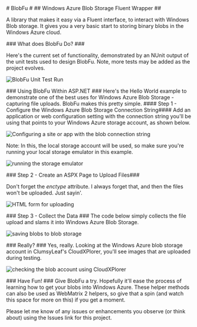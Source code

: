 ﻿<a name="blobfu" />
# BlobFu #

<a name="windows-azure-blob-storage-fluent-wrapper" />
## Windows Azure Blob Storage Fluent Wrapper ##

A library that makes it easy via a Fluent interface, to interact with Windows Blob storage. It gives you a very basic start to storing binary blobs in the Windows Azure cloud. 

<a name="what-does-blobfu-do" />
### What does BlobFu Do? ###

Here's the current set of functionality, demonstrated by an NUnit output of the unit tests used to design BlobFu. Note, more tests may be added as the project evolves. 

![BlobFu Unit Test Run](BlobFu/blob/master/Images/blobfu-unit-test-run.png?raw=true "BlobFu Unit Test Run")

<a name="using-blobfu-within-aspnet" />
### Using BlobFu Within ASP.NET ###
Here's the Hello World example to demonstrate one of the best uses for Windows Azure Blob Storage - capturing file uploads. BlobFu makes this pretty simple. 

<a name="step-1" />
#### Step 1 - Configure the Windows Azure Blob Storage Connection String####
Add an application or web configuration setting with the connection string you'll be using that points to your Windows Azure storage account, as shown below. 

![Configuring a site or app with the blob connection string](BlobFu/blob/master/Images/configuring-a-site-or-app-with-the-blob-conne.png?raw=true "Configuring a site or app with the blob connection string")

Note: In this, the local storage account will be used, so make sure you're running your local storage emulator in this example.

![running the storage emulator](BlobFu/blob/master/Images/running-the-storage-emulator.png?raw=true "running the storage emulator")

<a name="step-2" />
### Step 2 - Create an ASPX Page to Upload Files###

Don't forget the _enctype_ attribute. I always forget that, and then the files won't be uploaded. Just sayin'.

![HTML form for uploading](BlobFu/blob/master/Images/html-form-for-uploading.png?raw=true "HTML form for uploading")

<a name="step-3---collect-the-data" />
### Step 3 - Collect the Data ###
The code below simply collects the file upload and slams it into Windows Azure Blob Storage. 

![saving blobs to blob storage](BlobFu/blob/master/Images/saving-blobs-to-blob-storage.png?raw=true "saving blobs to blob storage")

<a name="anchor-name-here" />
### Really? ###
Yes, really. Looking at the Windows Azure blob storage account in ClumsyLeaf's CloudXPlorer, you'll see images that are uploaded during testing. 

![checking the blob account using CloudXPlorer](BlobFu/blob/master/Images/checking-the-blob-account-using-cloudxplorer.png?raw=true)

<a name="anchor-name-here" />
### Have Fun! ###
Give BlobFu a try. Hopefully it'll ease the process of learning how to get your blobs into Windows Azure. These helper methods can also be used as WebMatrix 2 helpers, so give that a spin (and watch this space for more on this) if you get a moment. 

Please let me know of any issues or enhancements you observe (or think about) using the Issues link for this project.